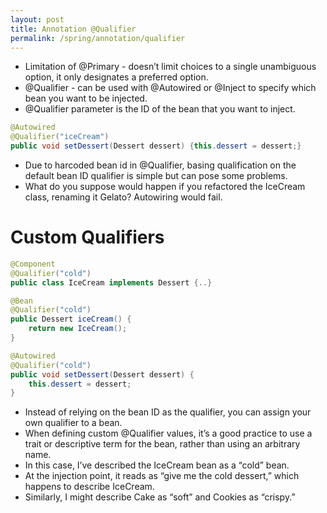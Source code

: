 ```yaml
---
layout: post
title: Annotation @Qualifier
permalink: /spring/annotation/qualifier
---
```


- Limitation of @Primary - doesn’t limit choices to a single unambiguous option, it only designates a preferred option.
- @Qualifier - can be used with @Autowired or @Inject to specify which bean you want to be injected. 
- @Qualifier parameter is the ID of the bean that you want to inject.

```java
@Autowired
@Qualifier("iceCream")
public void setDessert(Dessert dessert) {this.dessert = dessert;}
```
- Due to harcoded bean id in @Qualifier, basing qualification on the default bean ID qualifier is simple but can pose some problems.
- What do you suppose would happen if you refactored the IceCream class, renaming it Gelato? Autowiring would fail.

# Custom Qualifiers

```java
@Component
@Qualifier("cold")
public class IceCream implements Dessert {..}

@Bean
@Qualifier("cold")
public Dessert iceCream() {
    return new IceCream();
}
```
```java
@Autowired
@Qualifier("cold")
public void setDessert(Dessert dessert) {
    this.dessert = dessert;
}
```

- Instead of relying on the bean ID as the qualifier, you can assign your own qualifier to a bean.
- When defining custom @Qualifier values, it’s a good practice to use a trait or descriptive term for the bean, rather than using an arbitrary name.
- In this case, I’ve described the IceCream bean as a “cold” bean.
- At the injection point, it reads as “give me the cold dessert,” which happens to describe IceCream.
- Similarly, I might describe Cake as “soft” and Cookies as “crispy.”
